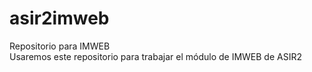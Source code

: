 # asir2imweb
Repositorio para IMWEB<br>
Usaremos este repositorio para trabajar el m&oacute;dulo de IMWEB de ASIR2
